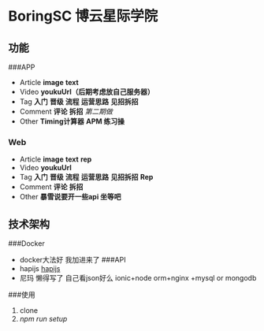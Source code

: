 # BoringSC 博云星际学院
## 功能
###APP
- Article **image** **text**
- Video **youkuUrl（后期考虑放自己服务器）**
- Tag **入门** **晋级** **流程** **运营思路** **见招拆招**
- Comment **评论** **拆招** *第二期做*
- Other **Timing计算器** **APM 练习操**

### Web
- Article **image** **text** **rep**
- Video **youkuUrl**
- Tag **入门** **晋级** **流程** **运营思路** **见招拆招** **Rep**
- Comment **评论** **拆招**
- Other **暴雪说要开一些api 坐等吧**

## 技术架构
###Docker
- docker大法好 我加进来了
###API
- hapijs [hapijs](http://hapijs.com/)
- 尼玛 懒得写了 自己看json好么
ionic+node orm+nginx +mysql or mongodb

###使用
1. clone
2. *npm run setup*
